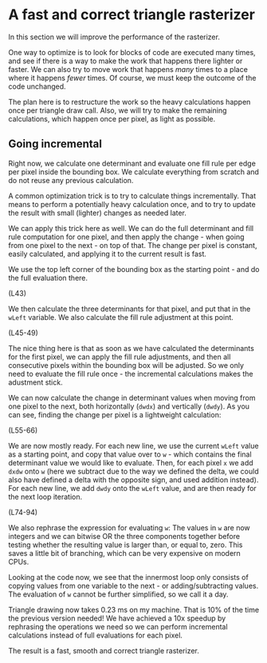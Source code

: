 # A fast and correct triangle rasterizer

In this section we will improve the performance of the rasterizer.

One way to optimize is to look for blocks of code are executed many times, and see if there is a way to make the work that happens there lighter or faster. We can also try to move work that happens _many_ times to a place where it happens _fewer_ times. Of course, we must keep the outcome of the code unchanged.

The plan here is to restructure the work so the heavy calculations happen once per triangle draw call. Also, we will try to make the remaining calculations, which happen once per pixel, as light as possible.

## Going incremental

Right now, we calculate one determinant and evaluate one fill rule per edge per pixel inside the bounding box. We calculate everything from scratch and do not reuse any previous calculation.

A common optimization trick is to try to calculate things incrementally. That means to perform a potentially heavy calculation once, and to try to update the result with small (lighter) changes as needed later.

We can apply this trick here as well. We can do the full determinant and fill rule computation for one pixel, and then apply the change - when going from one pixel to the next - on top of that. The change per pixel is constant, easily calculated, and applying it to the current result is fast.

We use the top left corner of the bounding box as the starting point - and do the full evaluation there.

(L43)

We then calculate the three determinants for that pixel, and put that in the `wLeft` variable. We also calculate the fill rule adjustment at this point.

(L45-49)

The nice thing here is that as soon as we have calculated the determinants for the first pixel, we can apply the fill rule adjustments, and then all consecutive pixels within the bounding box will be adjusted. So we only need to evaluate the fill rule once - the incremental calculations makes the adustment stick.

We can now calculate the change in determinant values when moving from one pixel to the next, both horizontally (`dwdx`) and vertically (`dwdy`). As you can see, finding the change per pixel is a lightweight calculation:

(L55-66)

We are now mostly ready. For each new line, we use the current `wLeft` value as a starting point, and copy that value over to `w` - which contains the final determinant value we would like to evaluate. Then, for each pixel `x` we add `dxdw` onto `w` (here we subtract due to the way we defined the delta, we could also have defined a delta with the opposite sign, and used addition instead). For each new line, we add `dwdy` onto the `wLeft` value, and are then ready for the next loop iteration.

(L74-94)

We also rephrase the expression for evaluating `w`: The values in `w` are now integers and we can bitwise OR the three components together before testing whether the resulting value is larger than, or equal to, zero. This saves a little bit of branching, which can be very expensive on modern CPUs.

Looking at the code now, we see that the innermost loop only consists of copying values from one variable to the next - or adding/subtracting values. The evaluation of `w` cannot be further simplified, so we call it a day.

Triangle drawing now takes 0.23 ms on my machine. That is 10% of the time the previous version needed! We have achieved a 10x speedup by rephrasing the operations we need so we can perform incremental calculations instead of full evaluations for each pixel.

The result is a fast, smooth and correct triangle rasterizer.
